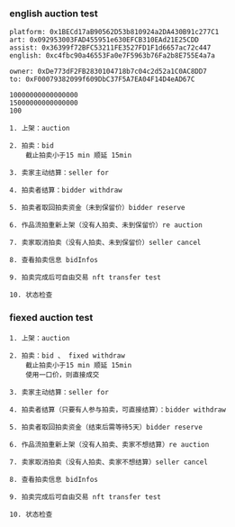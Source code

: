 ### english auction test
    platform: 0x1BECd17aB90562D53b810924a2DA430B91c277C1
    art: 0x092953003FAD455951e630EFCB310EAd21E25CDD
    assist: 0x36399f72BFC53211FE3527FD1F1d6657ac72c447
    english: 0xc4fbc90a46553Fa0e7F5963b76Fa2b8E755E4a7a

    owner: 0xDe773dF2FB2830104718b7c04c2d52a1C0AC8DD7
    to: 0xF00079382099f609DbC37F5A7EA04F14D4eAD67C

    10000000000000000
    15000000000000000
    100

    1. 上架：auction

    2. 拍卖：bid
        截止拍卖小于15 min 顺延 15min

    3. 卖家主动结算：seller for

    4. 拍卖者结算：bidder withdraw

    5. 拍卖者取回拍卖资金（未到保留价）bidder reserve
        
    6. 作品流拍重新上架（没有人拍卖、未到保留价）re auction

    7. 卖家取消拍卖（没有人拍卖、未到保留价）seller cancel

    8. 查看拍卖信息 bidInfos

    9. 拍卖完成后可自由交易 nft transfer test

    10. 状态检查

### fiexed auction test

    1. 上架：auction

    2. 拍卖：bid 、 fixed withdraw
        截止拍卖小于15 min 顺延 15min
        使用一口价，则直接成交

    3. 卖家主动结算：seller for

    4. 拍卖者结算（只要有人参与拍卖，可直接结算）：bidder withdraw

    5. 拍卖者取回拍卖资金（结束后需等待5天）bidder reserve
        
    6. 作品流拍重新上架（没有人拍卖、卖家不想结算）re auction

    7. 卖家取消拍卖（没有人拍卖、卖家不想结算）seller cancel

    8. 查看拍卖信息 bidInfos

    9. 拍卖完成后可自由交易 nft transfer test

    10. 状态检查